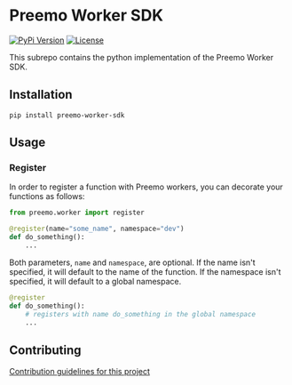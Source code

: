 # Preemo Worker SDK

[![PyPi Version](https://img.shields.io/pypi/v/preemo-worker-sdk)](https://pypi.org/project/preemo-worker-sdk/)
[![License](https://img.shields.io/github/license/Preemo-Inc/worker-sdk)](https://github.com/Preemo-Inc/worker-sdk/blob/master/python/LICENSE)

This subrepo contains the python implementation of the Preemo Worker SDK.

## Installation

```
pip install preemo-worker-sdk
```

## Usage

### Register

In order to register a function with Preemo workers, you can decorate your functions as follows:

```python
from preemo.worker import register

@register(name="some_name", namespace="dev")
def do_something():
    ...
```

Both parameters, `name` and `namespace`, are optional. If the name isn't specified, it will default to the name of the function. If the namespace isn't specified, it will default to a global namespace.

```python
@register
def do_something():
    # registers with name do_something in the global namespace
    ...
```

## Contributing

[Contribution guidelines for this project](CONTRIBUTING.md)
